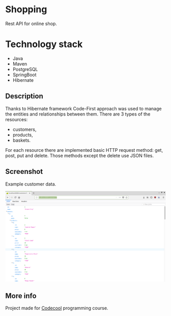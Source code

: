 # Shopping  
Rest API for online shop.  
  
# Technology stack  
- Java  
- Maven  
- PostgreSQL  
- SpringBoot  
- Hibernate  
  
## Description  
  
Thanks to Hibernate framework Code-First approach was used to manage the entities and relationships between them. There are 3 types of the resources:  
- customers,  
- products,  
- baskets. 
 
For each resource there are implemented basic HTTP request method: get, post, put and delete. Those methods except the delete use JSON files.  
  
## Screenshot  

Example customer data.
  
![Screenshot](shop.png)  
  
  
## More info  
  
Project made for [Codecool](https://codecool.com/) programming course.